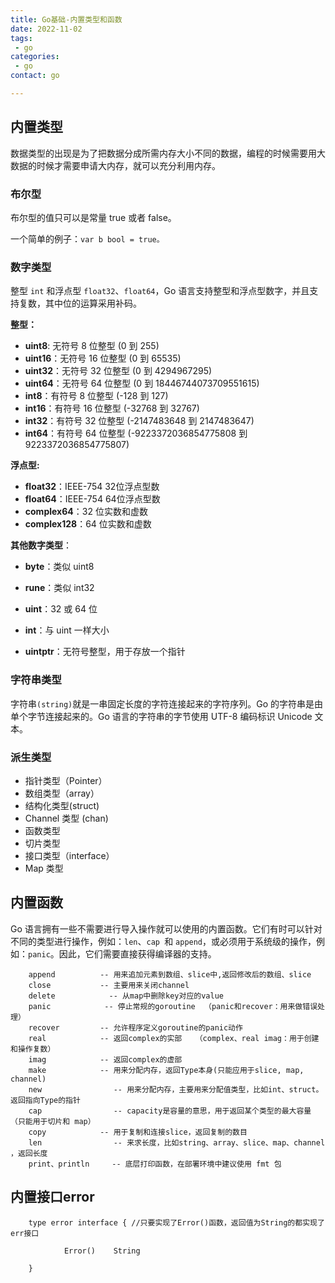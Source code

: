 ```yaml
---
title: Go基础-内置类型和函数
date: 2022-11-02
tags: 
 - go
categories: 
 - go
contact: go

---
```


## 内置类型

数据类型的出现是为了把数据分成所需内存大小不同的数据，编程的时候需要用大数据的时候才需要申请大内存，就可以充分利用内存。



### 布尔型

布尔型的值只可以是常量 true 或者 false。

一个简单的例子：`var b bool = true。`



### 数字类型

整型 `int` 和浮点型 `float32`、`float64`，Go 语言支持整型和浮点型数字，并且支持复数，其中位的运算采用补码。



**整型：**

- **uint8**: 无符号 8 位整型 (0 到 255)
- **uint16**：无符号 16 位整型 (0 到 65535)
- **uint32**：无符号 32 位整型 (0 到 4294967295)
- **uint64**：无符号 64 位整型 (0 到 18446744073709551615)
- **int8**：有符号 8 位整型 (-128 到 127)
- **int16**：有符号 16 位整型 (-32768 到 32767)
- **int32**：有符号 32 位整型 (-2147483648 到 2147483647)
- **int64**：有符号 64 位整型 (-9223372036854775808 到 9223372036854775807)



**浮点型:**

- **float32**：IEEE-754 32位浮点型数
- **float64**：IEEE-754 64位浮点型数
- **complex64**：32 位实数和虚数
- **complex128**：64 位实数和虚数



**其他数字类型**：

- **byte**：类似 uint8

- **rune**：类似 int32

- **uint**：32 或 64 位

- **int**：与 uint 一样大小

- **uintptr**：无符号整型，用于存放一个指针

  

### 字符串类型

字符串`(string)`就是一串固定长度的字符连接起来的字符序列。Go 的字符串是由单个字节连接起来的。Go 语言的字符串的字节使用 UTF-8 编码标识 Unicode 文本。



### 派生类型

- 指针类型（Pointer）
-  数组类型（array）
- 结构化类型(struct)
- Channel 类型 (chan)
- 函数类型
- 切片类型
- 接口类型（interface）
- Map 类型



## 内置函数

Go 语言拥有一些不需要进行导入操作就可以使用的内置函数。它们有时可以针对不同的类型进行操作，例如：`len`、`cap `和 `append`，或必须用于系统级的操作，例如：`panic`。因此，它们需要直接获得编译器的支持。

```
    append          -- 用来追加元素到数组、slice中,返回修改后的数组、slice
    close           -- 主要用来关闭channel
    delete            -- 从map中删除key对应的value
    panic            -- 停止常规的goroutine  （panic和recover：用来做错误处理）
    recover         -- 允许程序定义goroutine的panic动作
    real            -- 返回complex的实部   （complex、real imag：用于创建和操作复数）
    imag            -- 返回complex的虚部
    make            -- 用来分配内存，返回Type本身(只能应用于slice, map, channel)
    new                -- 用来分配内存，主要用来分配值类型，比如int、struct。返回指向Type的指针
    cap                -- capacity是容量的意思，用于返回某个类型的最大容量（只能用于切片和 map）
    copy            -- 用于复制和连接slice，返回复制的数目
    len                -- 来求长度，比如string、array、slice、map、channel ，返回长度
    print、println     -- 底层打印函数，在部署环境中建议使用 fmt 包
```



## 内置接口error

```
    type error interface { //只要实现了Error()函数，返回值为String的都实现了err接口

            Error()    String

    }
```